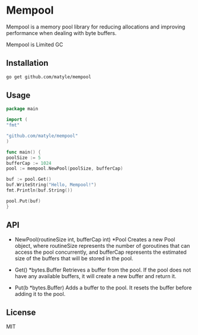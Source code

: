 # Mempool

Mempool is a memory pool library for reducing allocations and improving performance when dealing with byte buffers.

Mempool is Limited GC

## Installation

```sh
go get github.com/matyle/mempool
```

## Usage

```go
package main

import (
"fmt"

"github.com/matyle/mempool"
)

func main() {
poolSize := 5
bufferCap := 1024
pool := mempool.NewPool(poolSize, bufferCap)

buf := pool.Get()
buf.WriteString("Hello, Mempool!")
fmt.Println(buf.String())

pool.Put(buf)
}
```

## API

- NewPool(routineSize int, bufferCap int) \*Pool
  Creates a new Pool object, where routineSize represents the number of goroutines that can access the pool concurrently, and bufferCap represents the estimated size of the buffers that will be stored in the pool.

- Get() \*bytes.Buffer
  Retrieves a buffer from the pool. If the pool does not have any available buffers, it will create a new buffer and return it.

- Put(b \*bytes.Buffer)
  Adds a buffer to the pool. It resets the buffer before adding it to the pool.

## License

MIT
